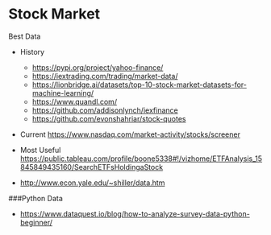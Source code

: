 # Stock Market

Best Data
- History 
  - https://pypi.org/project/yahoo-finance/
  - https://iextrading.com/trading/market-data/ 
  - https://lionbridge.ai/datasets/top-10-stock-market-datasets-for-machine-learning/
  - https://www.quandl.com/ 
  - https://github.com/addisonlynch/iexfinance
  - https://github.com/evonshahriar/stock-quotes

- Current https://www.nasdaq.com/market-activity/stocks/screener 


- Most Useful https://public.tableau.com/profile/boone5338#!/vizhome/ETFAnalysis_15845849435160/SearchETFsHoldingaStock 
- http://www.econ.yale.edu/~shiller/data.htm

###Python Data
- https://www.dataquest.io/blog/how-to-analyze-survey-data-python-beginner/
